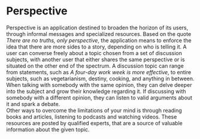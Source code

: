 # Perspective

Perspective is an application destined to broaden the horizon of its users, through informal messages and specialized resources. Based on the quote *There are no truths, only perspective*, the application means to enforce the idea that there are more sides to a story, depending on who is telling it. A user can converse freely about a topic chosen from a set of discussion subjects, with another user that either shares the same perspective or is situated on the other end of the spectrum. A discussion topic can range from statements, such as *A four-day work week is more effective*, to entire subjects, such as vegetarianism, destiny, cooking, and anything in between.
<br>
When talking with somebody with the same opinion, they can delve deeper into the subject and grow their knowledge regarding it. If discussing with somebody with a different opinion, they can listen to valid arguments about it and spark a debate.
<br>
Other ways to overcome the limitations of your mind is through reading books and articles, listening to podcasts and watching videos. These resources are posted by qualified experts, that are a source of valuable information about the given topic.
